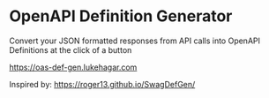 # OpenAPI Definition Generator
Convert your JSON formatted responses from API calls into OpenAPI Definitions at the click of a button

https://oas-def-gen.lukehagar.com


Inspired by: https://roger13.github.io/SwagDefGen/
